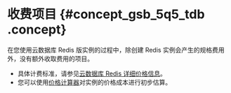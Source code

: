 # 收费项目 {#concept_gsb_5q5_tdb .concept}

在您使用云数据库 Redis 版实例的过程中，除创建 Redis 实例会产生的规格费用外，没有额外收取费用的项目。

-   具体计费标准，请参见[云数据库 Redis 详细价格信息](https://www.aliyun.com/price/product?#/kvstore/detail)。
-   您可以使用[价格计算器](https://www.aliyun.com/price/product?#/kvstore/calculator)对实例的价格成本进行初步估算。

